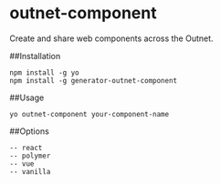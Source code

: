 # outnet-component

Create and share web components across the Outnet.

##Installation
```
npm install -g yo
npm install -g generator-outnet-component
```

##Usage
```
yo outnet-component your-component-name
```

##Options
```
-- react
-- polymer
-- vue
-- vanilla
```
